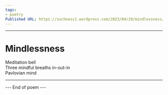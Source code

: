 ```yaml
---
tags: 
- poetry
Published URL: https://suchness1.wordpress.com/2023/04/29/mindlessness/
---
```

---  
  
# Mindlessness  
> 

Meditation bell  
Three mindful breaths in-out-in  
Pavlovian mind  
  
---  
 --- End of poem ---